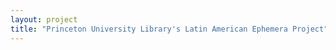 ```yaml
--- 
layout: project 
title: "Princeton University Library's Latin American Ephemera Project" 
---
```



